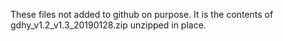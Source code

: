These files not added to github on purpose.   It is the contents of gdhy_v1.2_v1.3_20190128.zip unzipped in place.
